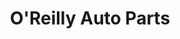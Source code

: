 ---
title: "O'Reilly Auto Parts"
url: /san-antonio/oreilly-auto-parts-goliad-road/
shop: car parts
---